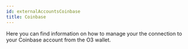 ```yaml
---
id: externalAccountsCoinbase
title: Coinbase
---
```


Here you can find information on how to manage your the connection to your Coinbase account from the O3 wallet.
